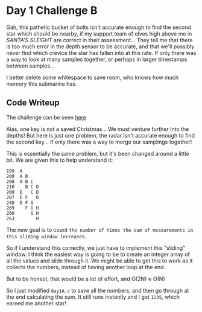 # Day 1 Challenge B

Gah, this pathetic bucket of bolts isn't accurate enough to find the second star which should be nearby, if my support team of elves high above me in *SANTA'S SLEIGHT* are correct in their assessment... They tell me that there is too much error in the depth sensor to be accurate, and that we'll possibly never find which crevice the star has fallen into at this rate. If only there was a way to look at many samples together, or perhaps in larger timestamps between samples...

I better delete some whitespace to save room, who knows how much memory this submarine has.

## **Code Writeup**

The challenge can be seen [here](https://adventofcode.com/2021/day/1#part2)

Alas, one key is not a saved Christmas... We must venture further into the depths! But here is just one problem, the radar isn't accurate enough to find the second key... If only there was a way to merge our samplings together!

This is essentially the same problem, but it's been changed around a little bit. We are given this to help understand it:

```text
199  A      
200  A B    
208  A B C  
210    B C D
200  E   C D
207  E F   D
240  E F G  
269    F G H
260      G H
263        H
```

The new goal is to count `the number of times the sum of measurements in this sliding window increases`.

So if I understand this correctly, we just have to implement this "sliding" window. I think the easiest way is going to be to create an integer array of all the values and slide through it. We might be able to get this to work as it collects the numbers, instead of having another loop at the end.

But to be honest, that would be a lot of effort, and O(2N) ≈ O(N)

So I just modified `day1A.c` to save all the numbers, and then go through at the end calculating the sum. It still runs instantly and I got `1235`, which earned me another star!
